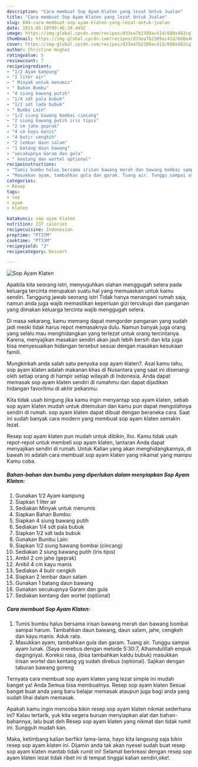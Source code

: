 ```yaml
---
description: "Cara membuat Sop Ayam Klaten yang lezat Untuk Jualan"
title: "Cara membuat Sop Ayam Klaten yang lezat Untuk Jualan"
slug: 844-cara-membuat-sop-ayam-klaten-yang-lezat-untuk-jualan
date: 2021-05-18T09:46:39.449Z
image: https://img-global.cpcdn.com/recipes/d33ea7b2389ac41d/680x482cq70/sop-ayam-klaten-foto-resep-utama.jpg
thumbnail: https://img-global.cpcdn.com/recipes/d33ea7b2389ac41d/680x482cq70/sop-ayam-klaten-foto-resep-utama.jpg
cover: https://img-global.cpcdn.com/recipes/d33ea7b2389ac41d/680x482cq70/sop-ayam-klaten-foto-resep-utama.jpg
author: Christine Hughes
ratingvalue: 5
reviewcount: 7
recipeingredient:
- "1/2 Ayam kampung"
- "1 liter air"
- " Minyak untuk menumis"
- " Bahan Bumbu"
- "4 siung bawang putih"
- "1/4 sdt pala bubuk"
- "1/2 sdt lada bubuk"
- " Bumbu Lain"
- "1/2 siung bawang bombai cincang"
- "2 siung bawang putih iris tipis"
- "2 cm jahe geprak"
- "4 cm kayu manis"
- "4 butir cengkih"
- "2 lembar daun salam"
- "1 batang daun bawang"
- "secukupnya Garam dan gula"
- " kentang dan wortel optional"
recipeinstructions:
- "Tumis bumbu halus bersama irisan bawang merah dan bawang bombai sampai harum. Tambahkan daun bawang, daun salam, jahe, cengkeh dan kayu manis. Aduk rata."
- "Masukkan ayam, tambahkan gula dan garam. Tuang air. Tunggu sampai ayam lunak. (Saya merebus dengan metode 5:30:7, Alhamdulillah empuk dagingnya). Koreksi rasa, (bisa tambahkan kaldu bubuk) masukkan irisan wortel dan kentang yg sudah direbus (optional). Sajikan dengan taburan bawang goreng"
categories:
- Resep
tags:
- sop
- ayam
- klaten

katakunci: sop ayam klaten 
nutrition: 237 calories
recipecuisine: Indonesian
preptime: "PT37M"
cooktime: "PT33M"
recipeyield: "3"
recipecategory: Dessert

---
```



![Sop Ayam Klaten](https://img-global.cpcdn.com/recipes/d33ea7b2389ac41d/680x482cq70/sop-ayam-klaten-foto-resep-utama.jpg)

Apabila kita seorang istri, menyuguhkan olahan menggugah selera pada keluarga tercinta merupakan suatu hal yang memuaskan untuk kamu sendiri. Tanggung jawab seorang istri Tidak hanya menangani rumah saja, namun anda juga wajib memastikan keperluan gizi tercukupi dan panganan yang dimakan keluarga tercinta wajib menggugah selera.

Di masa  sekarang, kamu memang dapat mengorder panganan yang sudah jadi meski tidak harus repot memasaknya dulu. Namun banyak juga orang yang selalu mau menghidangkan yang terlezat untuk orang tercintanya. Karena, menyajikan masakan sendiri akan jauh lebih bersih dan kita juga bisa menyesuaikan hidangan tersebut sesuai dengan masakan kesukaan famili. 



Mungkinkah anda salah satu penyuka sop ayam klaten?. Asal kamu tahu, sop ayam klaten adalah makanan khas di Nusantara yang saat ini disenangi oleh setiap orang di hampir setiap wilayah di Indonesia. Anda dapat memasak sop ayam klaten sendiri di rumahmu dan dapat dijadikan hidangan favoritmu di akhir pekanmu.

Kita tidak usah bingung jika kamu ingin menyantap sop ayam klaten, sebab sop ayam klaten mudah untuk ditemukan dan kamu pun dapat mengolahnya sendiri di rumah. sop ayam klaten dapat dibuat dengan beraneka cara. Saat ini sudah banyak cara modern yang membuat sop ayam klaten semakin lezat.

Resep sop ayam klaten pun mudah untuk dibikin, lho. Kamu tidak usah repot-repot untuk membeli sop ayam klaten, lantaran Anda dapat menyajikan sendiri di rumah. Untuk Kalian yang akan menghidangkannya, di bawah ini adalah cara membuat sop ayam klaten yang nikamat yang mampu Kamu coba.

<!--inarticleads1-->

##### Bahan-bahan dan bumbu yang diperlukan dalam menyiapkan Sop Ayam Klaten:

1. Gunakan 1/2 Ayam kampung
1. Siapkan 1 liter air
1. Sediakan  Minyak untuk menumis
1. Siapkan  Bahan Bumbu:
1. Siapkan 4 siung bawang putih
1. Sediakan 1/4 sdt pala bubuk
1. Siapkan 1/2 sdt lada bubuk
1. Gunakan  Bumbu Lain:
1. Siapkan 1/2 siung bawang bombai (cincang)
1. Sediakan 2 siung bawang putih (iris tipis)
1. Ambil 2 cm jahe (geprak)
1. Ambil 4 cm kayu manis
1. Sediakan 4 butir cengkih
1. Siapkan 2 lembar daun salam
1. Gunakan 1 batang daun bawang
1. Gunakan secukupnya Garam dan gula
1. Sediakan  kentang dan wortel (optional)




<!--inarticleads2-->

##### Cara membuat Sop Ayam Klaten:

1. Tumis bumbu halus bersama irisan bawang merah dan bawang bombai sampai harum. Tambahkan daun bawang, daun salam, jahe, cengkeh dan kayu manis. Aduk rata.
1. Masukkan ayam, tambahkan gula dan garam. Tuang air. Tunggu sampai ayam lunak. (Saya merebus dengan metode 5:30:7, Alhamdulillah empuk dagingnya). Koreksi rasa, (bisa tambahkan kaldu bubuk) masukkan irisan wortel dan kentang yg sudah direbus (optional). Sajikan dengan taburan bawang goreng




Ternyata cara membuat sop ayam klaten yang lezat simple ini mudah banget ya! Anda Semua bisa membuatnya. Resep sop ayam klaten Sesuai banget buat anda yang baru belajar memasak ataupun juga bagi anda yang sudah lihai dalam memasak.

Apakah kamu ingin mencoba bikin resep sop ayam klaten nikmat sederhana ini? Kalau tertarik, yuk kita segera buruan menyiapkan alat dan bahan-bahannya, lalu buat deh Resep sop ayam klaten yang nikmat dan tidak rumit ini. Sungguh mudah kan. 

Maka, ketimbang kalian berfikir lama-lama, hayo kita langsung saja bikin resep sop ayam klaten ini. Dijamin anda tak akan nyesel sudah buat resep sop ayam klaten mantab tidak rumit ini! Selamat berkreasi dengan resep sop ayam klaten lezat tidak ribet ini di tempat tinggal kalian sendiri,oke!.

